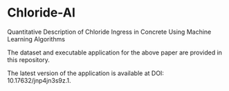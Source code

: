 # Chloride-AI
Quantitative Description of Chloride Ingress in Concrete Using Machine Learning Algorithms

The dataset and executable application for the above paper are provided in this repository.

The latest version of the application is available at DOI: 10.17632/jnp4jn3s9z.1.
